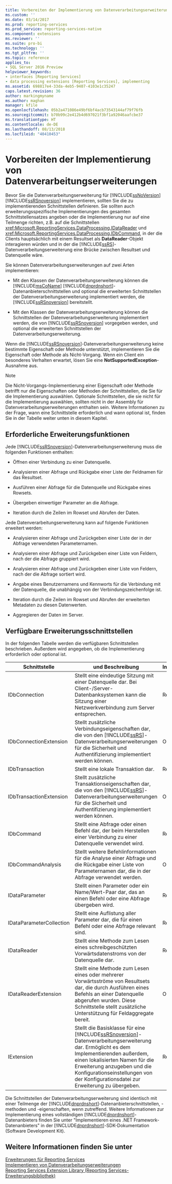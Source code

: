 ```yaml
---
title: Vorbereiten der Implementierung von Datenverarbeitungserweiterungen | Microsoft-Dokumentation
ms.custom: ''
ms.date: 03/14/2017
ms.prod: reporting-services
ms.prod_service: reporting-services-native
ms.component: extensions
ms.reviewer: ''
ms.suite: pro-bi
ms.technology: ''
ms.tgt_pltfrm: ''
ms.topic: reference
applies_to:
- SQL Server 2016 Preview
helpviewer_keywords:
- interfaces [Reporting Services]
- data processing extensions [Reporting Services], implementing
ms.assetid: 698817e4-33da-4eb5-9407-4103e1c35247
caps.latest.revision: 36
author: markingmyname
ms.author: maghan
manager: kfile
ms.openlocfilehash: 05b2a471086e49bf6bf4acb73543144af79f76fb
ms.sourcegitcommit: b70b99c2e412b4d697021f3bf1a92046aafcbe37
ms.translationtype: HT
ms.contentlocale: de-DE
ms.lasthandoff: 08/13/2018
ms.locfileid: "40410453"
---
```

# <a name="preparing-to-implement-a-data-processing-extension"></a>Vorbereiten der Implementierung von Datenverarbeitungserweiterungen
  Bevor Sie die Datenverarbeitungserweiterung für [!INCLUDE[ssNoVersion](../../../includes/ssnoversion-md.md)] [!INCLUDE[ssRSnoversion](../../../includes/ssrsnoversion-md.md)] implementieren, sollten Sie die zu implementierenden Schnittstellen definieren. Sie sollten auch erweiterungsspezifische Implementierungen des gesamten Schnittstellensatzes angeben oder die Implementierung nur auf eine Teilmenge richten, z.B. auf die Schnittstellen <xref:Microsoft.ReportingServices.DataProcessing.IDataReader> und <xref:Microsoft.ReportingServices.DataProcessing.IDbCommand>, in der die Clients hauptsächlich mit einem Resultset als **DataReader**-Objekt interagieren würden und in der die [!INCLUDE[ssRS](../../../includes/ssrs.md)]-Datenverarbeitungserweiterung eine Brücke zwischen Resultset und Datenquelle wäre.  
  
 Sie können Datenverarbeitungserweiterungen auf zwei Arten implementieren:  
  
-   Mit den Klassen der Datenverarbeitungserweiterung können die [!INCLUDE[msCoName](../../../includes/msconame-md.md)] [!INCLUDE[dnprdnshort](../../../includes/dnprdnshort-md.md)]-Datenanbieterschnittstellen und optional die erweiterten Schnittstellen der Datenverarbeitungserweiterung implementiert werden, die [!INCLUDE[ssRSnoversion](../../../includes/ssrsnoversion-md.md)] bereitstellt.  
  
-   Mit den Klassen der Datenverarbeitungserweiterung können die Schnittstellen der Datenverarbeitungserweiterung implementiert werden, die von [!INCLUDE[ssRSnoversion](../../../includes/ssrsnoversion-md.md)] vorgegeben werden, und optional die erweiterten Schnittstellen der Datenverarbeitungserweiterung.  
  
 Wenn die [!INCLUDE[ssRSnoversion](../../../includes/ssrsnoversion-md.md)]-Datenverarbeitungserweiterung keine bestimmte Eigenschaft oder Methode unterstützt, implementieren Sie die Eigenschaft oder Methode als Nicht-Vorgang. Wenn ein Client ein besonderes Verhalten erwartet, lösen Sie eine **NotSupportedException**-Ausnahme aus.  
  
> [!NOTE]  
>  Die Nicht-Vorgangs-Implementierung einer Eigenschaft oder Methode betrifft nur die Eigenschaften oder Methoden der Schnittstellen, die Sie für die Implementierung auswählen. Optionale Schnittstellen, die sie nicht für die Implementierung auswählen, sollten nicht in der Assembly für Datenverarbeitungserweiterungen enthalten sein. Weitere Informationen zu der Frage, wann eine Schnittstelle erforderlich und wann optional ist, finden Sie in der Tabelle weiter unten in diesem Kapitel.  
  
## <a name="required-extension-functionality"></a>Erforderliche Erweiterungsfunktionen  
 Jede [!INCLUDE[ssRSnoversion](../../../includes/ssrsnoversion-md.md)]-Datenverarbeitungserweiterung muss die folgenden Funktionen enthalten:  
  
-   Öffnen einer Verbindung zu einer Datenquelle.  
  
-   Analysieren einer Abfrage und Rückgabe einer Liste der Feldnamen für das Resultset.  
  
-   Ausführen einer Abfrage für die Datenquelle und Rückgabe eines Rowsets.  
  
-   Übergeben einwertiger Parameter an die Abfrage.  
  
-   Iteration durch die Zeilen im Rowset und Abrufen der Daten.  
  
 Jede Datenverarbeitungserweiterung kann auf folgende Funktionen erweitert werden:  
  
-   Analysieren einer Abfrage und Zurückgeben einer Liste der in der Abfrage verwendeten Parameternamen.  
  
-   Analysieren einer Abfrage und Zurückgeben einer Liste von Feldern, nach der die Abfrage gruppiert wird.  
  
-   Analysieren einer Abfrage und Zurückgeben einer Liste von Feldern, nach der die Abfrage sortiert wird.  
  
-   Angabe eines Benutzernamens und Kennworts für die Verbindung mit der Datenquelle, die unabhängig von der Verbindungszeichenfolge ist.  
  
-   Iteration durch die Zeilen im Rowset und Abrufen der erweiterten Metadaten zu diesen Datenwerten.  
  
-   Aggregieren der Daten im Server.  
  
## <a name="available-extension-interfaces"></a>Verfügbare Erweiterungsschnittstellen  
 In der folgenden Tabelle werden die verfügbaren Schnittstellen beschrieben. Außerdem wird angegeben, ob die Implementierung erforderlich oder optional ist.  
  
|Schnittstelle|und Beschreibung|Implementierung|  
|---------------|-----------------|--------------------|  
|IDbConnection|Stellt eine eindeutige Sitzung mit einer Datenquelle dar. Bei Client-/Server-Datenbanksystemen kann die Sitzung einer Netzwerkverbindung zum Server entsprechen.|Required|  
|IDbConnectionExtension|Stellt zusätzliche Verbindungseigenschaften dar, die von den [!INCLUDE[ssRS](../../../includes/ssrs.md)]-Datenverarbeitungserweiterungen für die Sicherheit und Authentifizierung implementiert werden können.|Optional|  
|IDbTransaction|Stellt eine lokale Transaktion dar.|Required|  
|IDbTransactionExtension|Stellt zusätzliche Transaktionseigenschaften dar, die von den [!INCLUDE[ssRS](../../../includes/ssrs.md)]-Datenverarbeitungserweiterungen für die Sicherheit und Authentifizierung implementiert werden können.|Optional|  
|IDbCommand|Stellt eine Abfrage oder einen Befehl dar, der beim Herstellen einer Verbindung zu einer Datenquelle verwendet wird.|Required|  
|IDbCommandAnalysis|Stellt weitere Befehlinformationen für die Analyse einer Abfrage und die Rückgabe einer Liste von Parameternamen dar, die in der Abfrage verwendet werden.|Optional|  
|IDataParameter|Stellt einen Parameter oder ein Name/Wert-Paar dar, das an einen Befehl oder eine Abfrage übergeben wird.|Required|  
|IDataParameterCollection|Stellt eine Auflistung aller Parameter dar, die für einen Befehl oder eine Abfrage relevant sind.|Required|  
|IDataReader|Stellt eine Methode zum Lesen eines schreibgeschützten Vorwärtsdatenstroms von der Datenquelle dar.|Required|  
|IDataReaderExtension|Stellt eine Methode zum Lesen eines oder mehrerer Vorwärtsströme von Resultsets dar, die durch Ausführen eines Befehls an einer Datenquelle abgerufen wurden. Diese Schnittstelle stellt zusätzliche Unterstützung für Feldaggregate bereit.|Optional|  
|IExtension|Stellt die Basisklasse für eine [!INCLUDE[ssRSnoversion](../../../includes/ssrsnoversion-md.md)]-Datenverarbeitungserweiterung dar. Ermöglicht es dem Implementierenden außerdem, einen lokalisierten Namen für die Erweiterung anzugeben und die Konfigurationseinstellungen von der Konfigurationsdatei zur Erweiterung zu übergeben.|Required|  
  
 Die Schnittstellen der Datenverarbeitungserweiterung sind identisch mit einer Teilmenge der [!INCLUDE[dnprdnshort](../../../includes/dnprdnshort-md.md)]-Datenanbieterschnittstellen, -methoden und -eigenschaften, wenn zutreffend. Weitere Informationen zur Implementierung eines vollständigen [!INCLUDE[dnprdnshort](../../../includes/dnprdnshort-md.md)]-Datenanbieters finden Sie unter "Implementieren eines .NET Framework-Datenanbieters" in der [!INCLUDE[dnprdnshort](../../../includes/dnprdnshort-md.md)]-SDK-Dokumentation (Software Development Kit).  
  
## <a name="see-also"></a>Weitere Informationen finden Sie unter  
 [Erweiterungen für Reporting Services](../../../reporting-services/extensions/reporting-services-extensions.md)   
 [Implementieren von Datenverarbeitungserweiterungen](../../../reporting-services/extensions/data-processing/implementing-a-data-processing-extension.md)   
 [Reporting Services Extension Library (Reporting Services-Erweiterungsbibliothek)](../../../reporting-services/extensions/reporting-services-extension-library.md)  
  
  

